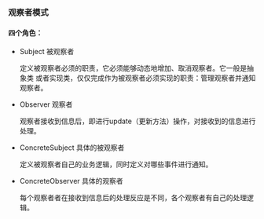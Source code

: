 ### 观察者模式

#### 四个角色：
- Subject 被观察者

    定义被观察者必须的职责，它必须能够动态地增加、取消观察者。它一般是抽象类
    或者实现类，仅仅完成作为被观察者必须实现的职责：管理观察者并通知观察者。
- Observer 观察者

    观察者接收到信息后，即进行update（更新方法）操作，对接收到的信息进行处理。
- ConcreteSubject 具体的被观察者
    
    定义被观察者自己的业务逻辑，同时定义对哪些事件进行通知。
- ConcreteObserver 具体的观察者

    每个观察者者在接收到信息后的处理反应是不同，各个观察者有自己的处理逻辑。
